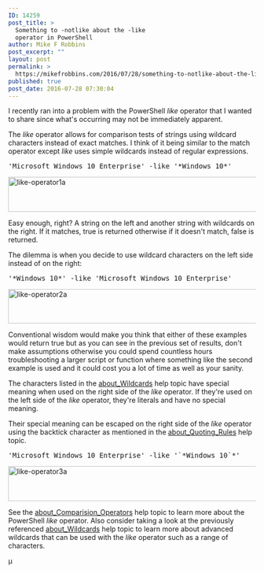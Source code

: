 ```yaml
---
ID: 14259
post_title: >
  Something to -notlike about the -like
  operator in PowerShell
author: Mike F Robbins
post_excerpt: ""
layout: post
permalink: >
  https://mikefrobbins.com/2016/07/28/something-to-notlike-about-the-like-operator-in-powershell/
published: true
post_date: 2016-07-28 07:30:04
---
```

I recently ran into a problem with the PowerShell <em>like</em> operator that I wanted to share since what's occurring may not be immediately apparent.

The <em>like</em> operator allows for comparison tests of strings using wildcard characters instead of exact matches. I think of it being similar to the match operator except <em>like</em> uses simple wildcards instead of regular expressions.
<pre class="lang:ps decode:true">'Microsoft Windows 10 Enterprise' -like '*Windows 10*'</pre>
<a href="http://mikefrobbins.com/wp-content/uploads/2016/07/like-operator1a.png"><img class="alignnone size-full wp-image-14261" src="http://mikefrobbins.com/wp-content/uploads/2016/07/like-operator1a.png" alt="like-operator1a" width="859" height="71" /></a>

Easy enough, right? A string on the left and another string with wildcards on the right. If it matches, true is returned otherwise if it doesn't match, false is returned.

The dilemma is when you decide to use wildcard characters on the left side instead of on the right:
<pre class="lang:ps decode:true ">'*Windows 10*' -like 'Microsoft Windows 10 Enterprise'</pre>
<a href="http://mikefrobbins.com/wp-content/uploads/2016/07/like-operator2a.png"><img class="alignnone size-full wp-image-14262" src="http://mikefrobbins.com/wp-content/uploads/2016/07/like-operator2a.png" alt="like-operator2a" width="859" height="70" /></a>

Conventional wisdom would make you think that either of these examples would return true but as you can see in the previous set of results, don't make assumptions otherwise you could spend countless hours troubleshooting a larger script or function where something like the second example is used and it could cost you a lot of time as well as your sanity.

The characters listed in the <a href="https://technet.microsoft.com/en-us/library/hh847812.aspx" target="_blank">about_Wildcards</a> help topic have special meaning when used on the right side of the <em>like</em> operator. If they're used on the left side of the <em>like</em> operator, they're literals and have no special meaning.

Their special meaning can be escaped on the right side of the <em>like</em> operator using the backtick character as mentioned in the <a href="https://technet.microsoft.com/en-us/library/hh847740.aspx" target="_blank">about_Quoting_Rules</a> help topic.
<pre class="lang:ps decode:true ">'Microsoft Windows 10 Enterprise' -like '`*Windows 10`*'</pre>
<a href="http://mikefrobbins.com/wp-content/uploads/2016/07/like-operator3a.png"><img class="alignnone size-full wp-image-14277" src="http://mikefrobbins.com/wp-content/uploads/2016/07/like-operator3a.png" alt="like-operator3a" width="859" height="71" /></a>

See the <a href="https://technet.microsoft.com/en-us/library/hh847759.aspx" target="_blank">about_Comparision_Operators</a> help topic to learn more about the PowerShell <em>like</em> operator. Also consider taking a look at the previously referenced <a href="https://technet.microsoft.com/en-us/library/hh847812.aspx" target="_blank">about_Wildcards</a> help topic to learn more about advanced wildcards that can be used with the <em>like</em> operator such as a range of characters.

µ
